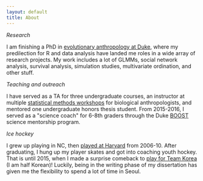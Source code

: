 ```yaml
---
layout: default
title: About
---
```


*Research*

I am finishing a PhD in <a target="_blank" href="https://evolutionaryanthropology.duke.edu/graduate">evolutionary anthropology at Duke</a>, where my predilection for R and data analysis have landed me roles in a wide array of research projects. My work includes a lot of GLMMs, social network analysis, survival analysis, simulation studies, multivariate ordination, and other stuff. 

*Teaching and outreach* 

I have served as a TA for three undergraduate courses, an instructor at multiple <a target="_blank" href="http://www.anthrotree.info/wiki/projects/anthrotree2014/AnthroTree_2014.html">statistical methods workshops</a> for biological anthropologists, and mentored one undergraduate honors thesis student. From 2015-2016, I served as a "science coach" for 6-8th graders through the Duke <a target="_blank" href="https://sites.duke.edu/boost/">BOOST</a> science mentorship program. 

*Ice hockey*

I grew up playing in NC, then <a target="_blank" href="http://www.gocrimson.com/sports/wice/2009-10/bios/griffin_randi?view=bio">played at Harvard</a> from 2006-10. After graduating, I hung up my player skates and got into coaching youth hockey. That is until 2015, when I made a surprise comeback to <a target="_blank" href="http://english.yonhapnews.co.kr/interview/2017/04/07/16/0800000000AEN20170407003200315F.html">play for Team Korea</a> (I am half Korean)! Luckily, being in the writing phase of my dissertation has given me the flexibility to spend a lot of time in Seoul.

